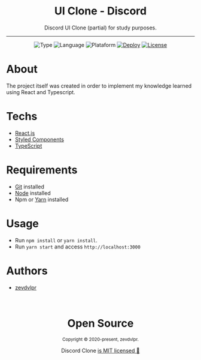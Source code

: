 <div align="center">  
  <h1>UI Clone - Discord</h1>
  
  <p>Discord UI Clone (partial) for study purposes.</p>
  
  <hr />
  
  ![Type](https://img.shields.io/static/v1?label=type&message=ui%20clone&color=orange)
  ![Language](https://img.shields.io/static/v1?label=language&message=typescript&color=blue)
  ![Plataform](https://img.shields.io/static/v1?label=plataform&message=web&color=blueviolet)
  [![Deploy](https://img.shields.io/static/v1?label=deploy&message=vercel&color=brightgreen)](https://discord-clone-zevdvlpr.vercel.app/)
  [![License](https://img.shields.io/github/license/zevdvlpr/discord-clone?color=red&label=license)](https://github.com/zevdvlpr/discord-clone/tree/master/LICENSE)  
</div>

# About

The project itself was created in order to implement my knowledge learned using React and Typescript.

# Techs

 - [React.js](https://reactjs.org/)
 - [Styled Components](https://styled-components.com/)
 - [TypeScript](https://www.typescriptlang.org/)

# Requirements

- [Git](https://git-scm.com/) installed
- [Node](https://node.js.org/) installed
- Npm or [Yarn](https://yarnpkg.com/) installed

# Usage

- Run `npm install` or `yarn install`.
- Run `yarn start` and access `http://localhost:3000`

# Authors

- [zevdvlpr](https://github.com/zevdvlpr)

<br />

<div align="center">
  <h1>Open Source</h1>
  <sub>Copyright © 2020-present, zevdvlpr.</sub>
  <p>Discord Clone <a href="https://github.com/zevdvlpr/discord-clone/tree/master/LICENSE">is MIT licensed 💖</a></p>
</div>
